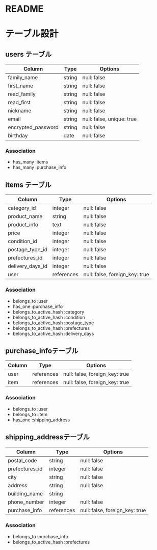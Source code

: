 # README

# テーブル設計

## users テーブル
| Column             | Type    | Options                   |
| ------------------ | ------- | ------------------------- |
| family_name        | string  | null: false               |
| first_name         | string  | null: false               |
| read_family        | string  | null: false               |
| read_first         | string  | null: false               |
| nickname           | string  | null: false               |
| email              | string  | null: false, unique: true |
| encrypted_password | string  | null: false               |
| birthday           | date    | null: false               |

### Association

- has_many :items
- has_many :purchase_info


## items テーブル
| Column           | Type       | Options                         |
| ---------------- | ---------- | ------------------------------- |
| category_id      | integer    | null: false                     |
| product_name     | string     | null: false                     |
| product_info     | text       | null: false                     |
| price            | integer    | null: false                     |
| condition_id     | integer    | null: false                     |
| postage_type_id  | integer    | null: false                     |
| prefectures_id   | integer    | null: false                     |
| delivery_days_id | integer    | null: false                     |
| user             | references | null: false, foreign_key: true  |

### Association

- belongs_to :user
- has_one :purchase_info
- belongs_to_active_hash :category
- belongs_to_active_hash :condition
- belongs_to_active_hash :postage_type
- belongs_to_active_hash :prefectures
- belongs_to_active_hash :delivery_days

## purchase_infoテーブル
| Column | Type       | Options                        |
| ------ | ---------- | ------------------------------ |
| user   | references | null: false, foreign_key: true |
| item   | references | null: false, foreign_key: true |

### Association

- belongs_to :user
- belongs_to :item
- has_one :shipping_address

## shipping_addressテーブル
| Column         | Type       | Options                        |
| -------------- | ---------- | ------------------------------ |
| postal_code    | string     | null: false                    |
| prefectures_id | integer    | null: false                    |
| city           | string     | null: false                    |
| address        | string     | null: false                    |
| building_name  | string     |                                |
| phone_number   | integer    | null: false                    |
| purchase_info  | references | null: false, foreign_key: true |

### Association

- belongs_to :purchase_info
- belongs_to_active_hash :prefectures